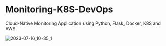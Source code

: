 # Monitoring-K8S-DevOps
Cloud-Native Monitoring Application using Python, Flask, Docker, K8S and AWS.

![2023-07-16_10-35_1](https://github.com/alcestide/monitoring-k8s-devops/assets/106203061/f80c3498-1f9e-4766-a8b5-80a67300d7c9)
